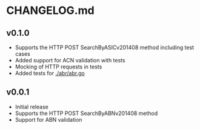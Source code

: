 # CHANGELOG.md

## v0.1.0

* Supports the HTTP POST SearchByASICv201408 method including test cases
* Added support for ACN validation with tests
* Mocking of HTTP requests in tests
* Added tests for [./abr/abr.go](./abr/abr.go)

## v0.0.1

* Initial release
* Supports the HTTP POST SearchByABNv201408 method
* Support for ABN validation
